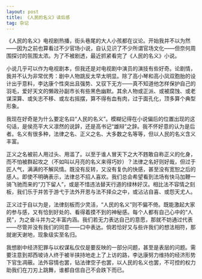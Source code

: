 ```yaml
---
layout: post
title: 《人民的名义》读后感
tag: 杂记
---
```



《人民的名义》电视剧热播，街头巷尾的大人小孩都在议论。开始我并不以为然——因为之前也算看过不少官场小说，自认见识了不少所谓官场文化——但奈何周围探讨的氛围太浓。为了不被剧透，最近抓紧看完了《人民的名义》小说。

小说几乎可以作为电视剧本，但我还是对电视剧中演员的演技有些好奇。论剧情，我并不认为非常优秀：剧中人物跳反太早太明显。除了高小琴和高小凤双胞胎的设计出乎意料，李达康个性突出且强势、又驭下无方——真不知道他怎样保护自己的羽毛，爱好天文的懒政孙副市长有些黑色幽默。其余人物或正派、或被腐蚀、或老谋深算、或矢志不移、或左右摇摆，算不得有血有肉，过于面孔化，顶多算个典型形象。

我现在好奇是为什么要定名曰“人民的名义”。模糊记得在小说偏后的位置出现的这句话，是侯亮平大义凛然的说辞，还是高书记“雄辩”之辞。我不怀好意的认为是后者。名义有很多种，法律之名、正义之名、大多数之名等等，但以人民的名义含义丰富。

正义之名被前人用过头、用滥了。以至于谁人冒天下之大不韪敢自称正义的化身，而不怕被群起攻之（不如叫以月亮的名义来得巧妙）？法律之名好则好哉，但过于匠人气，满满的不解风情。既没有反转，又没有复仇的快感，甚至没有宽恕之后的感人。即使不明确表示，法律总不招人喜欢。我们总会希望看到法场有快马加鞭一骑飞驰而来的“刀下留人”，或是不惜违法替天行道的绿林好汉。相比法不容情之刻板，我们乐于并苦于游弋于法外开恩与法不择众之中，或沾沾自喜、或怨天尤人。

正义过于自以为是，法律刻板而少灵活，“人民的名义”则不偏不倚。既能激起大家的参与感，又有恰到好处的、看得着摸不到的神秘感。每个人都有自己心中的“人民”，为之奋斗并为之丰富内涵。我们若无力表达自己的意愿，那就不妨通过代表——尽管并没有我们的同意——口中表达。倘若恰好又与些许我们的想法相符，那就谢天谢地，现象级实至名归。

我想剧中经济犯罪与以权谋私仅仅是要反映的一部分问题，甚至是表层的问题。需要注意到郑西坡诗人终于被半挟持地走上了上访的路，李达康努力维持的经济形势下官生凋蔽。法外容情也罢，钻法律空子也罢，以人民的名义也罢，不可控的权力助我们在刀刃上跳舞，谁都自信自己不会跌下而已。
